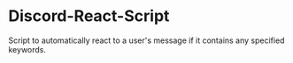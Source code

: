# Discord-React-Script
Script to automatically react to a user's message if it contains any specified keywords.
